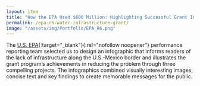 ```yaml
---
layout: item
title: "How the EPA Used $600 Million: Highlighting Successful Grant Initiatives"
permalink: /epa-r6-water-infrastructure-grant/
image: "/assets/img/Portfolio/EPA_R6.png"
---
```

The [U.S. EPA](https://www.epa.gov/){:target="_blank"}{:rel="nofollow noopener"} performance reporting team selected us to design an infographic that informs readers of the lack of infrastructure along the U.S.-Mexico border and illustrates the grant program’s achievements in reducing the problem through three compelling projects. The infographics combined visually interesting images, concise text and key findings to create memorable messages for the public.